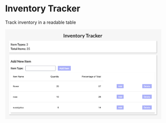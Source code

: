 # Inventory Tracker

Track inventory in a readable table

<img alt="Preview of inventory tracker" src="./client/images/inventory-tracker-preview.png" width="700">

